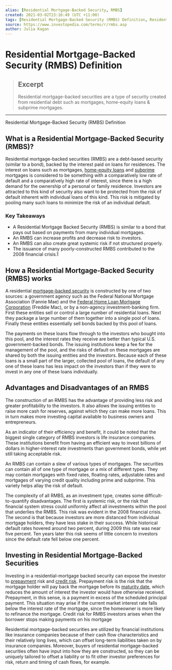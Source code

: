 ```yaml
---
alias: [Residential Mortgage-Backed Security, RMBS]
created: 2021-03-02T23:16:49 (UTC +11:00)
tags: [Residential Mortgage-Backed Security (RMBS) Definition, Residential Mortgage-Backed Security (RMBS) Definition]
source: https://www.investopedia.com/terms/r/rmbs.asp
author: Julia Kagan
---
```


# Residential Mortgage-Backed Security (RMBS) Definition

> ## Excerpt
> Residential mortgage-backed securities are a type of security created from residential debt such as mortgages, home-equity loans & subprime mortgages.

---

Residential Mortgage-Backed Security (RMBS) Definition
## What is a Residential Mortgage-Backed Security (RMBS)?

Residential mortgage-backed securities (RMBS) are a debt-based security (similar to a bond), backed by the interest paid on loans for residences. The interest on loans such as mortgages, [home-equity loans](https://www.investopedia.com/terms/h/homeequityloan.asp) and [subprime](https://www.investopedia.com/terms/s/subprime.asp) mortgages is considered to be something with a comparatively low rate of default and a comparatively high rate of interest, since there is a high demand for the ownership of a personal or family residence. Investors are attracted to this kind of security also want to be protected from the risk of default inherent with individual loans of this kind. This risk is mitigated by pooling many such loans to minimize the risk of an individual default.

### Key Takeaways

-   A Residential Mortgage Backed Security (RMBS) is similar to a bond that pays out based on payments from many individual mortgages.
-   An RMBS can increase profits and decrease risk to investors.
-   An RMBS can also create great systemic risk if not structured properly.
-   The issuance of many poorly-constructed RMBS contributed to the 2008 financial crisis.1

## How a Residential Mortgage-Backed Security (RMBS) works

A residential [mortgage-backed security](https://www.investopedia.com/terms/m/mbs.asp) is constructed by one of two sources: a government agency such as the Federal National Mortgage Association (Fannie Mae) and the [Federal Home Loan Mortgage Corporation](https://www.investopedia.com/terms/f/freddiemac.asp) (Freddie Mac), or by a non-agency investment-banking firm. First these entities sell or control a large number of residential loans. Next they package a large number of them together into a single pool of loans. Finally these entities essentially sell bonds backed by this pool of loans.

The payments on these loans flow through to the investors who bought into this pool, and the interest rates they receive are better than typical U.S. government-backed bonds. The issuing institutions keep a fee for the management of the pool, and the risks of default on these mortgages are shared by both the issuing entities and the investors. Because each of these loans is a small part of the larger, collected pool of loans, the default of any one of these loans has less impact on the investors than if they were to invest in any one of these loans individually.

## Advantages and Disadvantages of an RMBS

The construction of an RMBS has the advantage of providing less risk and greater profitability to the investors. It also allows the issuing entities to raise more cash for reserves, against which they can make more loans. This in turn makes more investing capital available to business owners and entrepreneurs.

As an indicator of their efficiency and benefit, it could be noted that the biggest single category of RMBS investors is life insurance companies. These institutions benefit from having an efficient way to invest billions of dollars in higher-interest rate investments than government bonds, while yet still taking acceptable risk.

An RMBS can contain a slew of various types of mortgages. The securities can contain all of one type of mortgage or a mix of different types. They may contain mortgages with fixed rates, floating rates, adjustable rates and mortgages of varying credit quality including prime and subprime. This variety helps allay the risk of default.

The complexity of all RMBS, as an investment type, creates some difficult-to-quantify disadvantages. The first is systemic risk, or the risk that financial system stress could uniformly affect all investments within the pool that underlies the RMBS. This risk was evident in the 2008 financial crisis. The second is that because investors are more distanced from individual mortgage holders, they have less stake in their success. While historical default rates hovered around two percent, during 2009 this rate was near five percent. Ten years later this risk seems of little concern to investors since the default rate fell below one percent.

## Investing in Residential Mortgage-Backed Securities

Investing in a residential-mortgage backed security can expose the investor to [prepayment](https://www.investopedia.com/terms/p/prepayment.asp) risk and [credit risk](https://www.investopedia.com/terms/c/creditrisk.asp). Prepayment risk is the risk that the mortgage holder will pay back the mortgage before its [maturity date](https://www.investopedia.com/terms/m/maturitydate.asp), which reduces the amount of interest the investor would have otherwise received. Prepayment, in this sense, is a payment in excess of the scheduled principal payment. This situation may arise if the current market interest rate falls below the interest rate of the mortgage, since the homeowner is more likely to refinance the mortgage. Credit risk for RMBS investors arises when the borrower stops making payments on his mortgage

Residential mortgage-backed securities are utilized by financial institutions like insurance companies because of their cash flow characteristics and their relatively long lives, which can offset long-term liabilities taken on by insurance companies. Moreover, buyers of residential mortgage-backed securities often have input into how they are constructed, so they can be uniquely tailored to offset a liability or to fit other investor preferences for risk, return and timing of cash flows, for example.
